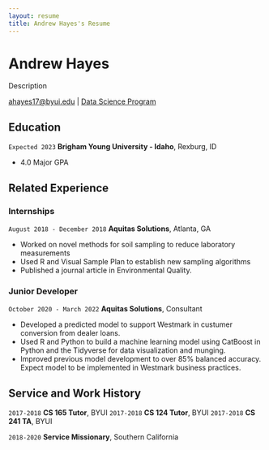 ```yaml
---
layout: resume
title: Andrew Hayes's Resume
---
```

# Andrew Hayes
Description

<div id="webaddress">
<a href="ahayes17@byui.edu">ahayes17@byui.edu</a>
| <a href="https://byuidatascience.github.io/development.html">Data Science Program</a>
</div>

<!-- https://www.monique.tech/the-art-of-markdown -->


## Education

`Expected 2023`
__Brigham Young University - Idaho__, Rexburg, ID

- 4.0 Major GPA


## Related Experience

### Internships

`August 2018 - December 2018`
__Aquitas Solutions__, Atlanta, GA

- Worked on novel methods for soil sampling to reduce laboratory measurements
- Used R and Visual Sample Plan to establish new sampling algorithms
- Published a journal article in Environmental Quality.

### Junior Developer

`October 2020 - March 2022`
__Aquitas Solutions__, Consultant

- Developed a predicted model to support Westmark in custumer conversion from dealer loans.
- Used R and Python to build a machine learning model using CatBoost in Python and the Tidyverse for data visualization and munging. 
- Improved previous model development to over 85% balanced accuracy. Expect model to be implemented in Westmark business practices.

## Service and Work History

`2017-2018`
__CS 165 Tutor__, BYUI
`2017-2018`
__CS 124 Tutor__, BYUI
`2017-2018`
__CS 241 TA__, BYUI



`2018-2020`
__Service Missionary__, Southern California



<!-- ### Footer

Last updated: May 2013 -->


